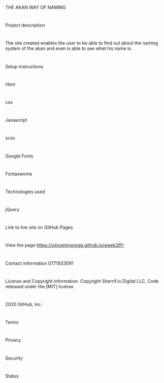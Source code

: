 THE AKAN WAY OF NAMING
#
Project description
#
The site created enables the user to be able to find out about the naming system of the akan and even is able to see what his name is.
#
Setup instructions
#
Html
#
css
#
Javascript
#
scss
#
Google Fonts
#
Fontaswome
#
Technologies used
#
jQuery
#
Link to live site on GitHub Pages 
#
View the page https://vincentnjoroge.github.io/week2IP/
#
Contact information
0771933091
#
License and Copyright information.
Copyright Sherrif.io Digital LLC, Code released under the [MIT] license
#
2020 GitHub, Inc.
#
Terms
#
Privacy
#
Security
#
Status
#


